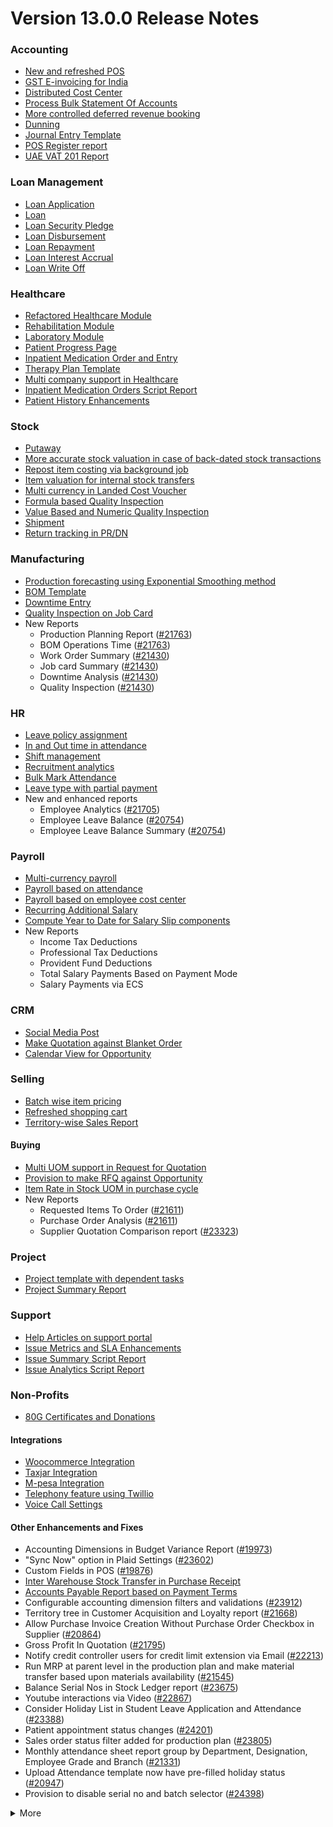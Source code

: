 # Version 13.0.0 Release Notes

### Accounting
- [New and refreshed POS](https://github.com/netmanthan/Shoper/pull/20789)
- [GST E-invoicing for India](https://docs.shopersolutions.com/docs/user/manual/en/regional/india/setup-e-invoicing)
- [Distributed Cost Center](https://docs.shopersolutions.com/docs/user/manual/en/accounts/distributed-cost-center)
- [Process Bulk Statement Of Accounts](https://docs.shopersolutions.com/docs/user/manual/en/accounts/process-statement-of-accounts)
- [More controlled deferred revenue booking](https://docs.shopersolutions.com/docs/user/manual/en/accounts/process-deferred-accounting)
- [Dunning](https://docs.shopersolutions.com/docs/user/manual/en/accounts/dunning)
- [Journal Entry Template](https://docs.shopersolutions.com/docs/user/manual/en/accounts/journal-entry-template)
- [POS Register report](https://github.com/netmanthan/Shoper/pull/23313)
- [UAE VAT 201 Report](https://github.com/netmanthan/Shoper/pull/23447)


### Loan Management
- [Loan Application](https://docs.shopersolutions.com/docs/user/manual/en/loan-management/loan-application)
- [Loan](https://docs.shopersolutions.com/docs/user/manual/en/loan-management/loan)
- [Loan Security Pledge](https://docs.shopersolutions.com/docs/user/manual/en/loan-management/loan-security-pledge)
- [Loan Disbursement](https://docs.shopersolutions.com/docs/user/manual/en/loan-management/loan-disbursement)
- [Loan Repayment](https://docs.shopersolutions.com/docs/user/manual/en/loan-management/loan-repayment)
- [Loan Interest Accrual](https://docs.shopersolutions.com/docs/user/manual/en/loan-management/loan-interest-accrual)
- [Loan Write Off](https://docs.shopersolutions.com/docs/user/manual/en/loan-management/loan-write-off)

### Healthcare
- [Refactored Healthcare Module](https://docs.shopersolutions.com/docs/user/manual/en/healthcare)
- [Rehabilitation Module](https://docs.shopersolutions.com/docs/user/manual/en/healthcare/exercise_type)
- [Laboratory Module](https://docs.shopersolutions.com/docs/user/manual/en/healthcare/setup_laboratory)
- [Patient Progress Page](https://github.com/netmanthan/Shoper/pull/22474)
- [Inpatient Medication Order and Entry](https://docs.shopersolutions.com/docs/user/manual/en/healthcare/inpatient_medication_entry)
- [Therapy Plan Template](https://docs.shopersolutions.com/docs/user/manual/en/healthcare/therapy_plan)
- [Multi company support in Healthcare](https://github.com/netmanthan/Shoper/pull/21290)
- [Inpatient Medication Orders Script Report](https://github.com/netmanthan/Shoper/pull/23984)
- [Patient History Enhancements](https://github.com/netmanthan/Shoper/pull/24033)


### Stock
- [Putaway](https://docs.shopersolutions.com/docs/user/manual/en/stock/putaway-rule)
- [More accurate stock valuation in case of back-dated stock transactions](https://github.com/netmanthan/Shoper/pull/24183)
- [Repost item costing via background job](https://github.com/netmanthan/Shoper/pull/24183)
- [Item valuation for internal stock transfers](https://github.com/netmanthan/Shoper/pull/24200)
- [Multi currency in Landed Cost Voucher](https://github.com/netmanthan/Shoper/pull/24127)
- [Formula based Quality Inspection](https://docs.shopersolutions.com/docs/user/manual/en/stock/quality-inspection)
- [Value Based and Numeric Quality Inspection](https://github.com/netmanthan/Shoper/pull/24181)
- [Shipment](https://github.com/netmanthan/Shoper/pull/22914)
- [Return tracking in PR/DN](https://github.com/netmanthan/Shoper/pull/22859)

### Manufacturing
- [Production forecasting using Exponential Smoothing method](https://docs.shopersolutions.com/docs/user/manual/en/manufacturing/reports/demand-driven-forecasting)
- [BOM Template](https://docs.shopersolutions.com/docs/user/manual/en/manufacturing/bill-of-materials#34-bom-template)
- [Downtime Entry](https://docs.shopersolutions.com/docs/user/manual/en/manufacturing/downtime-entry)
- [Quality Inspection on Job Card](https://github.com/netmanthan/Shoper/pull/23964)
- New Reports
  - Production Planning Report ([#21763](https://github.com/netmanthan/Shoper/pull/21763))
  - BOM Operations Time ([#21763](https://github.com/netmanthan/Shoper/pull/21763))
  - Work Order Summary ([#21430](https://github.com/netmanthan/Shoper/pull/21430))
  - Job card Summary ([#21430](https://github.com/netmanthan/Shoper/pull/21430))
  - Downtime Analysis ([#21430](https://github.com/netmanthan/Shoper/pull/21430))
  - Quality Inspection ([#21430](https://github.com/netmanthan/Shoper/pull/21430))

### HR
- [Leave policy assignment](https://github.com/netmanthan/Shoper/pull/23112)
- [In and Out time in attendance](https://github.com/netmanthan/Shoper/pull/21547)
- [Shift management](https://docs.shopersolutions.com/docs/user/manual/en/human-resources/shift-management)
- [Recruitment analytics](https://github.com/netmanthan/Shoper/pull/21732)
- [Bulk Mark Attendance](https://github.com/netmanthan/Shoper/pull/20062)
- [Leave type with partial payment](https://github.com/netmanthan/Shoper/pull/23173)
- New and enhanced reports
    - Employee Analytics ([#21705](https://github.com/netmanthan/Shoper/pull/21705))
    - Employee Leave Balance ([#20754](https://github.com/netmanthan/Shoper/pull/20754))
    - Employee Leave Balance Summary ([#20754](https://github.com/netmanthan/Shoper/pull/20754))

### Payroll
- [Multi-currency payroll](https://github.com/netmanthan/Shoper/pull/23519)
- [Payroll based on attendance](https://github.com/netmanthan/Shoper/pull/21258)
- [Payroll based on employee cost center](https://github.com/netmanthan/Shoper/pull/21609)
- [Recurring Additional Salary](https://github.com/netmanthan/Shoper/pull/20936)
- [Compute Year to Date for Salary Slip components](https://github.com/netmanthan/Shoper/pull/24362)
- New Reports
  - Income Tax Deductions
  - Professional Tax Deductions
  - Provident Fund Deductions
  - Total Salary Payments Based on Payment Mode
  - Salary Payments via ECS

### CRM
- [Social Media Post](https://docs.shopersolutions.com/docs/user/manual/en/CRM/social-media-post)
- [Make Quotation against Blanket Order](https://docs.shopersolutions.com/docs/user/manual/en/selling/blanket-order)
- [Calendar View for Opportunity](https://github.com/netmanthan/Shoper/pull/21280)

### Selling
- [Batch wise item pricing](https://github.com/netmanthan/Shoper/pull/24470)
- [Refreshed shopping cart](https://github.com/netmanthan/Shoper/pull/22617)
- [Territory-wise Sales Report](https://github.com/netmanthan/Shoper/pull/20428)

#### Buying
- [Multi UOM support in Request for Quotation](https://github.com/netmanthan/Shoper/pull/22249)
- [Provision to make RFQ against Opportunity](https://github.com/netmanthan/Shoper/pull/22765)
- [Item Rate in Stock UOM in purchase cycle](https://github.com/netmanthan/Shoper/pull/24315)
- New Reports
  - Requested Items To Order ([#21611](https://github.com/netmanthan/Shoper/pull/21611))
  - Purchase Order Analysis ([#21611](https://github.com/netmanthan/Shoper/pull/21611))
  - Supplier Quotation Comparison report ([#23323](https://github.com/netmanthan/Shoper/pull/23323))

### Project
- [Project template with dependent tasks](https://github.com/netmanthan/Shoper/pull/24092)
- [Project Summary Report](https://github.com/netmanthan/Shoper/pull/21587)

### Support
- [Help Articles on support portal](https://github.com/netmanthan/Shoper/pull/22194)
- [Issue Metrics and SLA Enhancements](https://github.com/netmanthan/Shoper/pull/21617)
- [Issue Summary Script Report](https://docs.shopersolutions.com/docs/user/manual/en/support/support_reports)
- [Issue Analytics Script Report](https://docs.shopersolutions.com/docs/user/manual/en/support/support_reports)

### Non-Profits
- [80G Certificates and Donations](https://docs.shopersolutions.com/docs/user/manual/en/non_profit/tax_exemption_80g_certificate)

#### Integrations
- [Woocommerce Integration](https://docs.shopersolutions.com/docs/user/manual/en/shoper_integration/woocommerce_integration)
- [Taxjar Integration](https://github.com/netmanthan/Shoper/pull/21047)
- [M-pesa Integration](https://docs.shopersolutions.com/docs/user/manual/en/shoper_integration/mpesa-integration)
- [Telephony feature using Twillio](https://github.com/netmanthan/Shoper/pull/24032)
- [Voice Call Settings](https://github.com/netmanthan/Shoper/pull/24126)


#### Other Enhancements and Fixes
- Accounting Dimensions in Budget Variance Report ([#19973](https://github.com/netmanthan/Shoper/pull/19973))
- "Sync Now" option in Plaid Settings ([#23602](https://github.com/netmanthan/Shoper/pull/23602))
- Custom Fields in POS ([#19876](https://github.com/netmanthan/Shoper/pull/19876))
- [Inter Warehouse Stock Transfer in Purchase Receipt](https://docs.shopersolutions.com/docs/user/manual/en/stock/articles/material-transfer-from-delivery-note)
- [Accounts Payable Report based on Payment Terms](https://docs.shopersolutions.com/docs/user/manual/en/accounts/accounting-reports)
- Configurable accounting dimension filters and validations ([#23912](https://github.com/netmanthan/Shoper/pull/23912))
- Territory tree in Customer Acquisition and Loyalty report ([#21668](https://github.com/netmanthan/Shoper/pull/21668))
- Allow Purchase Invoice Creation Without Purchase Order Checkbox in Supplier ([#20864](https://github.com/netmanthan/Shoper/pull/20864))
- Gross Profit In Quotation ([#21795](https://github.com/netmanthan/Shoper/pull/21795))
- Notify credit controller users for credit limit extension via Email ([#22213](https://github.com/netmanthan/Shoper/pull/22213))
- Run MRP at parent level in the production plan and make material transfer based upon materials availability ([#21545](https://github.com/netmanthan/Shoper/pull/21545))
- Balance Serial Nos in Stock Ledger report ([#23675](https://github.com/netmanthan/Shoper/pull/23675))
- Youtube interactions via Video  ([#22867](https://github.com/netmanthan/Shoper/pull/22867))
- Consider Holiday List in Student Leave Application and Attendance ([#23388](https://github.com/netmanthan/Shoper/pull/23388))
- Patient appointment status changes ([#24201](https://github.com/netmanthan/Shoper/pull/24201))
- Sales order status filter added for production plan ([#23805](https://github.com/netmanthan/Shoper/pull/23805))
- Monthly attendance sheet report group by Department, Designation, Employee Grade and Branch ([#21331](https://github.com/netmanthan/Shoper/pull/21331))
- Upload Attendance template now have pre-filled holiday status ([#20947](https://github.com/netmanthan/Shoper/pull/20947))
- Provision to disable serial no and batch selector ([#24398](https://github.com/netmanthan/Shoper/pull/24398))

<details>
<summary>More</summary>

- Fetch Items from BOM in Stock Entry([#19498](https://github.com/netmanthan/Shoper/pull/19498))
- Supplier Sourced Items in BOM ([#23557](https://github.com/netmanthan/Shoper/pull/23557))
- Close Production Plan ([#23728](https://github.com/netmanthan/Shoper/pull/23728))
- Button to create Stock Entry for Drug Shortage ([#24012](https://github.com/netmanthan/Shoper/pull/24012))
- Added column cost center in Accounts Receivable report ([#23835](https://github.com/netmanthan/Shoper/pull/23835))
- Added jinja templating in Contract Template ([#24046](https://github.com/netmanthan/Shoper/pull/24046))
- Make account number length configurable ([#23845](https://github.com/netmanthan/Shoper/pull/23845))
- Add company and correct filter in bank reconciliation statement ([#23614](https://github.com/netmanthan/Shoper/pull/23614))
- Added Condition field in Pricing Rule ([#23014](https://github.com/netmanthan/Shoper/pull/23014))
- Open lead status on next contact date ([#23445](https://github.com/netmanthan/Shoper/pull/23445))
- [Tax Category in POS Profile](https://docs.shopersolutions.com/docs/user/manual/en/accounts/pos-profile)
- Added phone field in product Inquiry ([#23170](https://github.com/netmanthan/Shoper/pull/23170))
- Allow Discharge despite Unbilled Healthcare Services ([#24281](https://github.com/netmanthan/Shoper/pull/24281))
- Do Not Bill Patient Encounters for Inpatients ([#24355](https://github.com/netmanthan/Shoper/pull/24355))
- Autofill Supplier pop-up when only 1 Supplier in RFQ ([#22512](https://github.com/netmanthan/Shoper/pull/22512))
- Accounting entries for service item in Purchase receipt ([#22223](https://github.com/netmanthan/Shoper/pull/22223))
- Added Project in Sales Analytics report ([#23309](https://github.com/netmanthan/Shoper/pull/23309))
- Added all companies option in employee tree to view employee across all companies ([#22573](https://github.com/netmanthan/Shoper/pull/22573))
- Email Group Option In Email Campaign ([#22731](https://github.com/netmanthan/Shoper/pull/22731))
- Stock Report Enhancements ([#21727](https://github.com/netmanthan/Shoper/pull/21727))
- Added range for age in stock ageing ([#22622](https://github.com/netmanthan/Shoper/pull/22622))
- Report Summary in Financial Statement([#20876](https://github.com/netmanthan/Shoper/pull/20876))
- Added sequence id in routing for the completion of operations sequentially ([#23641](https://github.com/netmanthan/Shoper/pull/23641))
- Nested Set filtering for Accounting Dimension
- Add/Remove Items from submitted Sales/Purchase Order
- Provision to edit Item Details from Marketplace
- Scan Barcode in Purchase Receipt
- Disable Rounded Totals Checkbox for Salary Slips in HR Settings

- Renamed Loan Management to Loan on Desk Page ([#21877](https://github.com/netmanthan/Shoper/pull/21877))
- Added Expense Approver field in Employee master ([#22244](https://github.com/netmanthan/Shoper/pull/22244))
- Bill all hours by default on Timesheet ([#22155](https://github.com/netmanthan/Shoper/pull/22155))
- Unable to cancel employee advance ([#22374](https://github.com/netmanthan/Shoper/pull/22374))
- Status error in purchase invoice ([#22351](https://github.com/netmanthan/Shoper/pull/22351))
- Item-wise sales and purchase register export ([#22184](https://github.com/netmanthan/Shoper/pull/22184))
- Billing address in for Purchase documents ([#22233](https://github.com/netmanthan/Shoper/pull/22233))
- Handle canceled entries in financial statements ([#22231](https://github.com/netmanthan/Shoper/pull/22231))
- Default period start date and period end date for financial statements ([#22011](https://github.com/netmanthan/Shoper/pull/22011))
- Update Packed Items via Update Items in Sales Order ([#22392](https://github.com/netmanthan/Shoper/pull/22392))
- Hide delete company transactions button if not system manager ([#21839](https://github.com/netmanthan/Shoper/pull/21839))
- Skipping total row for tree-view reports ([#22350](https://github.com/netmanthan/Shoper/pull/22350))
- Cancelled entries in tds payable monthly report ([#22131](https://github.com/netmanthan/Shoper/pull/22131))
- Inter-company Invoice currency for multicurrency transactions ([#21984](https://github.com/netmanthan/Shoper/pull/21984))
- Filter batches based on item and warehouse in Pick List (develop) ([#21780](https://github.com/netmanthan/Shoper/pull/21780))
- Set cost center in Expense Claim child based on parent (if missing) ([#22175](https://github.com/netmanthan/Shoper/pull/22175))
- Item wise backdated stock entry posting for immutable ledger ([#22366](https://github.com/netmanthan/Shoper/pull/22366))
- Shopping cart UI fixes ([#22137](https://github.com/netmanthan/Shoper/pull/22137))
- Filter Leave Type based on allocation for a particular employee ([#22050](https://github.com/netmanthan/Shoper/pull/22050))
- Party validation for inter-warehouse transaction ([#22186](https://github.com/netmanthan/Shoper/pull/22186))
- Manufacturing dashboard and work order summary chart ([#21946](https://github.com/netmanthan/Shoper/pull/21946))
- IP Admission and Discharge, Minor fixes ([#21817](https://github.com/netmanthan/Shoper/pull/21817))
- Validation of Purchase Order against Material Request missing ([#22192](https://github.com/netmanthan/Shoper/pull/22192))
- Staffing Plan validation ([#22379](https://github.com/netmanthan/Shoper/pull/22379))
- Do not allow backdated stock transactions in previous fiscal year ([#21967](https://github.com/netmanthan/Shoper/pull/21967))
- Employee Advance Return not working ([#21812](https://github.com/netmanthan/Shoper/pull/21812))
- Added card for reports on education desk ([#21853](https://github.com/netmanthan/Shoper/pull/21853))
- Refactored project summary report  ([#21943](https://github.com/netmanthan/Shoper/pull/21943))
- Revenue and Customer Count only in date range in Customer Acquitition Report ([#22210](https://github.com/netmanthan/Shoper/pull/22210))
- Alternative item not working for subcontract ([#22386](https://github.com/netmanthan/Shoper/pull/22386))
- Unable to create batched Item ([#22393](https://github.com/netmanthan/Shoper/pull/22393))
- Filters for the manufacturing reports ([#21960](https://github.com/netmanthan/Shoper/pull/21960))
- Raw material warehouse in Production Planning Report ([#21982](https://github.com/netmanthan/Shoper/pull/21982))
- Allowed LWP leave types to select in Leave Application even if there is no allocation against them ([#22197](https://github.com/netmanthan/Shoper/pull/22197))
- Report not working on parameter Grade ([#21951](https://github.com/netmanthan/Shoper/pull/21951))
- Allow to enter Relieving date if employee status is Left ([#22242](https://github.com/netmanthan/Shoper/pull/22242))
- Resetting lost reason in opportunity and quotation ([#22378](https://github.com/netmanthan/Shoper/pull/22378))
- Filtering issues in opening invoice creation tool ([#21969](https://github.com/netmanthan/Shoper/pull/21969))
- Set default reference Id for "On Previous Row Amount" and "On Previous Row Total" ([#22346](https://github.com/netmanthan/Shoper/pull/22346))
- UX date range field separated in from and to date fields. ([#21765](https://github.com/netmanthan/Shoper/pull/21765))
- Enable show_configure_button when shopping cart is enabled ([#22468](https://github.com/netmanthan/Shoper/pull/22468))
- Setup status indicators for Job Offer and Job Applicant (develop) ([#22445](https://github.com/netmanthan/Shoper/pull/22445))
- Item-wise sales history report ([#22783](https://github.com/netmanthan/Shoper/pull/22783))
- Setting filter for project in kanban board ([#22717](https://github.com/netmanthan/Shoper/pull/22717))
- Dashboard For Timesheet ([#22750](https://github.com/netmanthan/Shoper/pull/22750))
- Handle custom statuses for the pause SLA configuration ([#22349](https://github.com/netmanthan/Shoper/pull/22349))
- Quality Feedback and Template ([#22571](https://github.com/netmanthan/Shoper/pull/22571))
- Unable to change link from new lead to existing customer ([#22787](https://github.com/netmanthan/Shoper/pull/22787))
- Move Issue List actions under 'Actions' dropdown (ux) ([#22710](https://github.com/netmanthan/Shoper/pull/22710))
- Cost center should only show option of selected company ([#22598](https://github.com/netmanthan/Shoper/pull/22598))
- Serial No Rename does not affect  Stock Ledger Entry ([#22746](https://github.com/netmanthan/Shoper/pull/22746))
- Descriptions not copied while creating Fees from Fee Structure ([#22792](https://github.com/netmanthan/Shoper/pull/22792))
- Company filter for cost_center and expense_account in all sales and purchase transactions ([#22478](https://github.com/netmanthan/Shoper/pull/22478))
- Arrangements of filters for reports accounts payable & receivable  ([#22636](https://github.com/netmanthan/Shoper/pull/22636))
- Update the project after task deletion so that the % completed shows correct value ([#22591](https://github.com/netmanthan/Shoper/pull/22591))
- Block Invalid Serial No updates in Maintenance Schedule ([#22665](https://github.com/netmanthan/Shoper/pull/22665))
- Fetch item price in sales invoice based on it's validity ([#22563](https://github.com/netmanthan/Shoper/pull/22563))
- Add view ledger button for cancelled docs ([#22432](https://github.com/netmanthan/Shoper/pull/22432))
- Allow creating SLA documents even if SLA tracking is not enabled ([#22608](https://github.com/netmanthan/Shoper/pull/22608))
- Quotation list view blank if quotation_to field not set as a standard filter ([#22672](https://github.com/netmanthan/Shoper/pull/22672))
- Salary deductions report fixes ([#22397](https://github.com/netmanthan/Shoper/pull/22397))
22727))
- Incorrect delivered qty in Supplier-Wise Sales Analytics ([#22631](https://github.com/netmanthan/Shoper/pull/22631))
- Moved parent warehouse to top section also added a section break ([#22708](https://github.com/netmanthan/Shoper/pull/22708))
- Skip Progress and Completed by fields on Task Duplication ([#22565](https://github.com/netmanthan/Shoper/pull/22565))
- Incorrect stock after merging the items ([#22526](https://github.com/netmanthan/Shoper/pull/22526))
- Letter head not found in opening invoice creation tool ([#22488](https://github.com/netmanthan/Shoper/pull/22488))
- Cannot cancel asset and asset movement ([#22441](https://github.com/netmanthan/Shoper/pull/22441))
- Fetch project-related info in Timesheet ([#22423](https://github.com/netmanthan/Shoper/pull/22423))
- Currency symbol not showing as per company currency in stock balance report ([#22724](https://github.com/netmanthan/Shoper/pull/22724))
- Add default cost center in payment reconciliation JV ([#22614](https://github.com/netmanthan/Shoper/pull/22614))
- Stock Reconciliation Invalid Quantity for Batched Item ([#22726](https://github.com/netmanthan/Shoper/pull/22726))
- Project link not set in accounts other than profit and loss accounts ([#22051](https://github.com/netmanthan/Shoper/pull/22051))
- Buying price for non stock item in gross profit report ([#22616](https://github.com/netmanthan/Shoper/pull/22616))
- Multi currency payment reconciliation ([#22738](https://github.com/netmanthan/Shoper/pull/22738))
- Cannot cancel assets with repair pending ([#22440](https://github.com/netmanthan/Shoper/pull/22440))
- Reset homepage to home after unchecking products page ([#22736](https://github.com/netmanthan/Shoper/pull/22736))
- Generic Message in previous doc validation for buying and selling ([#22546](https://github.com/netmanthan/Shoper/pull/22546))
- Expense claim outstanding while making payment entry ([#22735](https://github.com/netmanthan/Shoper/pull/22735))
- Take parent cost center for child if no cost center at child in expense claim ([#22496](https://github.com/netmanthan/Shoper/pull/22496))
- Consider company fiscal year for getting balance ([#22577](https://github.com/netmanthan/Shoper/pull/22577))
- Pick List empty table and Serial-Batch items handling ([#22426](https://github.com/netmanthan/Shoper/pull/22426))
- Show total row in print format of financial statement ([#22693](https://github.com/netmanthan/Shoper/pull/22693))
- Set Root as Parent if no parent in new tree view node ([#22497](https://github.com/netmanthan/Shoper/pull/22497))
- Multiple pos issues ([#23725](https://github.com/netmanthan/Shoper/pull/23725))
- Calculate taxes if tax is based on item quantity and inclusive on item price ([#23001](https://github.com/netmanthan/Shoper/pull/23001))
- Contact us button not visible in the website for the non variant items ([#23217](https://github.com/netmanthan/Shoper/pull/23217))
- Not able to make Material Request from Sales Order ([#23669](https://github.com/netmanthan/Shoper/pull/23669))
- Capture advance payments in payment order ([#23256](https://github.com/netmanthan/Shoper/pull/23256))
- Program and Course Enrollment fixes ([#23333](https://github.com/netmanthan/Shoper/pull/23333))
- Cannot create asset if cwip disabled and account not set ([#23580](https://github.com/netmanthan/Shoper/pull/23580))
- Cannot merge pos invoices with inclusive tax ([#23541](https://github.com/netmanthan/Shoper/pull/23541))
- Do not allow Company as accounting dimension ([#23755](https://github.com/netmanthan/Shoper/pull/23755))
- Set value of wrong Bank Account field in Payment Entry ([#22302](https://github.com/netmanthan/Shoper/pull/22302))
- Reverse journal entry for multi-currency ([#23165](https://github.com/netmanthan/Shoper/pull/23165))
- Updated integrations desk page ([#23772](https://github.com/netmanthan/Shoper/pull/23772))
- Assessment Result child table not visible when accessed via Assessment Plan dashboard ([#22880](https://github.com/netmanthan/Shoper/pull/22880))
- Conversion factor fixes in Stock Entry ([#23407](https://github.com/netmanthan/Shoper/pull/23407))
- Total calculations for multi-currency RCM invoices ([#23072](https://github.com/netmanthan/Shoper/pull/23072))
- Show accounts in financial statements upto level 20 ([#23718](https://github.com/netmanthan/Shoper/pull/23718))
- Consolidated financial statement sums values into wrong parent ([#23288](https://github.com/netmanthan/Shoper/pull/23288))
- Set SLA variance in seconds for Duration fieldtype ([#23765](https://github.com/netmanthan/Shoper/pull/23765))
- Added missing reports on selling desk ([#23548](https://github.com/netmanthan/Shoper/pull/23548))
- Fixed heading in the mobile view ([#23145](https://github.com/netmanthan/Shoper/pull/23145))
- Misleading filters on Item tax Template Link field ([#22918](https://github.com/netmanthan/Shoper/pull/22918))
- Do not consider opening entries for TDS calculation ([#23597](https://github.com/netmanthan/Shoper/pull/23597))
- Attendance calendar map fix ([#23245](https://github.com/netmanthan/Shoper/pull/23245))
- Post cancellation accounting entry on posting date instead of current ([#23361](https://github.com/netmanthan/Shoper/pull/23361))
- Set Customer only if Contact is present ([#23704](https://github.com/netmanthan/Shoper/pull/23704))
- Add Delivery Note Count in Sales Invoice Dashboard ([#23161](https://github.com/netmanthan/Shoper/pull/23161))
- Breadcrumbs for Maintenance Visit and Schedule ([#23369](https://github.com/netmanthan/Shoper/pull/23369))
- Raise Error on over receipt/consumption for sub-contracted PR ([#23195](https://github.com/netmanthan/Shoper/pull/23195))
- Validate if company not set in the Payment Entry ([#23419](https://github.com/netmanthan/Shoper/pull/23419))
- Ignore company and bank account doctype while deleting company transactions ([#22953](https://github.com/netmanthan/Shoper/pull/22953))
- Sales funnel data is inconsistent ([#23110](https://github.com/netmanthan/Shoper/pull/23110))
- Credit Limit Email not working ([#23059](https://github.com/netmanthan/Shoper/pull/23059))
- Add Company in list fields to fetch for Expense Claim ([#23007](https://github.com/netmanthan/Shoper/pull/23007))
- Issue form cleaned up and renamed Minutes to First Response field ([#23066](https://github.com/netmanthan/Shoper/pull/23066))
- Quotation lost reason options fix ([#22814](https://github.com/netmanthan/Shoper/pull/22814))
- Tax amounts in HSN Wise Outward summary ([#23076](https://github.com/netmanthan/Shoper/pull/23076))
- Patient Appointment not able to save ([#23434](https://github.com/netmanthan/Shoper/pull/23434))
- Removed Working Hours field from Company ([#23009](https://github.com/netmanthan/Shoper/pull/23009))
- Added check-in time validation in the Inpatient Record - Transfer ([#22958](https://github.com/netmanthan/Shoper/pull/22958))
- Handle Blank from/to range in Numeric Item Attribute ([#23483](https://github.com/netmanthan/Shoper/pull/23483))
- Sequence Matcher error in Bank Reconciliation ([#23539](https://github.com/netmanthan/Shoper/pull/23539))
- Fixed Conversion Factor rate for the BOM Exploded Item ([#23151](https://github.com/netmanthan/Shoper/pull/23151))
- Payment Schedule not fetching ([#23476](https://github.com/netmanthan/Shoper/pull/23476))
- Validate if removed Item Attributes exist in variant items ([#22911](https://github.com/netmanthan/Shoper/pull/22911))
- Set default billing address for purchase documents ([#22950](https://github.com/netmanthan/Shoper/pull/22950))
- Added help link in navbar settings ([#22943](https://github.com/netmanthan/Shoper/pull/22943))
- Apply TDS on Purchase Invoice creation from Purchase Order and Purchase Receipt ([#23282](https://github.com/netmanthan/Shoper/pull/23282))
- Education Module fixes ([#23714](https://github.com/netmanthan/Shoper/pull/23714))
- Filter out cancelled entries in customer ledger summary ([#23205](https://github.com/netmanthan/Shoper/pull/23205))
- Fiscal Year and Tax Rates for Italy ([#23623](https://github.com/netmanthan/Shoper/pull/23623))
- Production Plan incorrect Work Order qty ([#23264](https://github.com/netmanthan/Shoper/pull/23264))
- Added new filters in the Batch-wise Balance History report ([#23676](https://github.com/netmanthan/Shoper/pull/23676))
- Update state code and union territory for Daman and Diu ([#22988](https://github.com/netmanthan/Shoper/pull/22988))
- Set Stock UOM in item while creating Material Request from Stock Entry ([#23436](https://github.com/netmanthan/Shoper/pull/23436))
- Sales Order to Purchase Order flow improvement ([#23357](https://github.com/netmanthan/Shoper/pull/23357))
- Student Admission and Student Applicant fixes ([#23515](https://github.com/netmanthan/Shoper/pull/23515))
- Loan disbursement amount validation ([#24000](https://github.com/netmanthan/Shoper/pull/24000))
- Making company address read-only in delivery note ([#23890](https://github.com/netmanthan/Shoper/pull/23890))
- BOM stock report color showing always red ([#23994](https://github.com/netmanthan/Shoper/pull/23994))
- Added filter for customer field in Issue ([#24051](https://github.com/netmanthan/Shoper/pull/24051))
- Added project link in timesheet form ([#23764](https://github.com/netmanthan/Shoper/pull/23764))
- Update integrations desk page ([#23767](https://github.com/netmanthan/Shoper/pull/23767))
- Place of supply change on address change ([#23941](https://github.com/netmanthan/Shoper/pull/23941))
- TDS calculation, skip invoices with "Apply Tax Withholding Amount" has disabled ([#23672](https://github.com/netmanthan/Shoper/pull/23672))
- Auto fetch serial nos with modified conversion factor ([#23854](https://github.com/netmanthan/Shoper/pull/23854))
- Default cost center in item master not set in stock entry ([#23877](https://github.com/netmanthan/Shoper/pull/23877))
- Incorrect de-link serial no and batch ([#23947](https://github.com/netmanthan/Shoper/pull/23947))
- Accounting for internal transfer invoices within same company ([#24021](https://github.com/netmanthan/Shoper/pull/24021))
- Multiple pricing rule with margin type as Percentage is not working ([#24205](https://github.com/netmanthan/Shoper/pull/24205))
- Added Purchase Order to Global Search ([#24055](https://github.com/netmanthan/Shoper/pull/24055))
- Cannot expand row in update items dialog ([#23839](https://github.com/netmanthan/Shoper/pull/23839))
- Maintain stock can't be changed it there is product bundle ([#23989](https://github.com/netmanthan/Shoper/pull/23989))
- SO to PO Mapping Issue ([#23820](https://github.com/netmanthan/Shoper/pull/23820))
- Asset with value zero doesn't show up in fixed asset register ([#24091](https://github.com/netmanthan/Shoper/pull/24091))
- Cannot save customer email & phone ([#23797](https://github.com/netmanthan/Shoper/pull/23797))
- Incorrect balance value in stock balance report ([#24048](https://github.com/netmanthan/Shoper/pull/24048))
- Payment Terms not fetched in Purchase Invoice from Purchase Receipt ([#23735](https://github.com/netmanthan/Shoper/pull/23735))
- Fix for LMS Sign Up link ([#23743](https://github.com/netmanthan/Shoper/pull/23743))
- Incorrect stock quantity if 'Allow Multiple Material Consumption… ([#24116](https://github.com/netmanthan/Shoper/pull/24116))
- Added wrong absent days calculation in salary slip ([#23897](https://github.com/netmanthan/Shoper/pull/23897))
- Purchase receipt to purchase invoice bill date mapping ([#23967](https://github.com/netmanthan/Shoper/pull/23967))
- Overriding po ([#24022](https://github.com/netmanthan/Shoper/pull/24022))
- Do not cancel reference document on Quality Inspection cancellation ([#24198](https://github.com/netmanthan/Shoper/pull/24198))
- Get formatted value in 'taxes' print template ([#24035](https://github.com/netmanthan/Shoper/pull/24035))
- Don't overrule Item Price via Pricing Rule Rate if 0 ([#23636](https://github.com/netmanthan/Shoper/pull/23636))
- Job card error handling for operations field ([#23991](https://github.com/netmanthan/Shoper/pull/23991))
- Validation for journal entry with 0 debit and credit values ([#23975](https://github.com/netmanthan/Shoper/pull/23975))
- Check if customer exists in product listing ([#24030](https://github.com/netmanthan/Shoper/pull/24030))
- Asset finance book posting date fix ([#23778](https://github.com/netmanthan/Shoper/pull/23778))
- Same source and target tables in Status Updater's update query ([#24110](https://github.com/netmanthan/Shoper/pull/24110))
- Asset finance book depreciation posting date fix ([#23833](https://github.com/netmanthan/Shoper/pull/23833))
- Ignore exception during leave ledger creation from patch ([#24005](https://github.com/netmanthan/Shoper/pull/24005))
- Added link of bank reconciliation and clearance in accounting desk page ([#23850](https://github.com/netmanthan/Shoper/pull/23850))
- Sales invoice add button from sales order dashboard ([#24077](https://github.com/netmanthan/Shoper/pull/24077))
- Incorrect calculation for consumed qty for subcontract item ([#23257](https://github.com/netmanthan/Shoper/pull/23257))
- Incorrect required_qty in Production Planning Report ([#24074](https://github.com/netmanthan/Shoper/pull/24074))
- Email digest user not found ([#23949](https://github.com/netmanthan/Shoper/pull/23949))
- Delete Receive at Warehouse entry on cancellation of Send to War… ([#24115](https://github.com/netmanthan/Shoper/pull/24115))
- Added TDS Payable account number and an error message ([#24065](https://github.com/netmanthan/Shoper/pull/24065))
- Override field_map for job card gantt ([#24155](https://github.com/netmanthan/Shoper/pull/24155))
- Old shopify order syncing date ([#23990](https://github.com/netmanthan/Shoper/pull/23990))
- Shipping chanrges not sync in shoper from shopify ([#24114](https://github.com/netmanthan/Shoper/pull/24114))
- GSTR B2C report ([#24039](https://github.com/netmanthan/Shoper/pull/24039))
- Ignore cancelled entries in stock balance report ([#23757](https://github.com/netmanthan/Shoper/pull/23757))
- Stock ageing report not working ([#23923](https://github.com/netmanthan/Shoper/pull/23923))
- Incorrect assign to in Maintenance Schedule  ([#23831](https://github.com/netmanthan/Shoper/pull/23831))
- Improve UX of DATEV report ([#23892](https://github.com/netmanthan/Shoper/pull/23892))
- Set SLA variance in seconds for Duration fieldtype ([#23765](https://github.com/netmanthan/Shoper/pull/23765))
- dDouble exception in payroll ([#24078](https://github.com/netmanthan/Shoper/pull/24078))
- Make asset dashboard charts public ([#23751](https://github.com/netmanthan/Shoper/pull/23751))
- Don't copy terms and discount from SO to PO ([#23903](https://github.com/netmanthan/Shoper/pull/23903))
- Ignore doctypes on company transaction delete ([#23864](https://github.com/netmanthan/Shoper/pull/23864))
- Error handling in Upload Attendance  ([#23907](https://github.com/netmanthan/Shoper/pull/23907))
- Tax template update on customer address change ([#24160](https://github.com/netmanthan/Shoper/pull/24160))
- Not able to save bom ([#23910](https://github.com/netmanthan/Shoper/pull/23910))
- Enable Allow Auto Repeat for standard doctypes having auto_repeat field ([#23776](https://github.com/netmanthan/Shoper/pull/23776))
- Place of Supply fix in Sales Invoices ([#23785](https://github.com/netmanthan/Shoper/pull/23785))
- Opening invoices in GSTR-1 report ([#24117](https://github.com/netmanthan/Shoper/pull/24117))
- Partial serial no return issue ([#24208](https://github.com/netmanthan/Shoper/pull/24208))
- Import taxjar globally in the taxjar_integration module ([#24027](https://github.com/netmanthan/Shoper/pull/24027))
- Payroll attendance error ([#23887](https://github.com/netmanthan/Shoper/pull/23887))
- Loan application link on creating loan ([#23937](https://github.com/netmanthan/Shoper/pull/23937))
- POS item search includes non stock items ([#23914](https://github.com/netmanthan/Shoper/pull/23914))
- Paid amount in Sales Invoice POS return resets to 0 ([#24057](https://github.com/netmanthan/Shoper/pull/24057))
- Fiscal year can be shorter than 12 months ([#23838](https://github.com/netmanthan/Shoper/pull/23838))
- Loan repayment type option remove ([#23582](https://github.com/netmanthan/Shoper/pull/23582))
- Item wise tax calculation ([#23744](https://github.com/netmanthan/Shoper/pull/23744))
- Enabling track changes for stock settings ([#23982](https://github.com/netmanthan/Shoper/pull/23982))
- Added link of bank reconciliation and clearance in accounting desk page ([#23809](https://github.com/netmanthan/Shoper/pull/23809))
- Location data on Asset to use command(make_demo) ([#23825](https://github.com/netmanthan/Shoper/pull/23825))
- Handle Account and Item None not found in Opening Invoice Creation Tool ([#23559](https://github.com/netmanthan/Shoper/pull/23559))
- Multiple subcontracting issues ([#23662](https://github.com/netmanthan/Shoper/pull/23662))
- Sequence id override with workstation column ([#23810](https://github.com/netmanthan/Shoper/pull/23810))
- Leave policy dashboard fix and roles ([#24170](https://github.com/netmanthan/Shoper/pull/24170))
- Scan barcode does not update barcode item field in sales order ([#24090](https://github.com/netmanthan/Shoper/pull/24090))
- Item price duplicate checking ([#23408](https://github.com/netmanthan/Shoper/pull/23408))
- Tax template update on supplier change for India ([#24060](https://github.com/netmanthan/Shoper/pull/24060))
- Consumed qty logic for subcontracted raw materials ([#23314](https://github.com/netmanthan/Shoper/pull/23314))
- Finance book not getting added in journal Entry of asset value adjustment ([#24100](https://github.com/netmanthan/Shoper/pull/24100))
- Set proper state code in ewaybill JSON when GST category is SEZ ([#23953](https://github.com/netmanthan/Shoper/pull/23953))
- Copying po no when mapping doc ([#23729](https://github.com/netmanthan/Shoper/pull/23729))
- Duplicate items validation for POS Invoice when allow multiple items is disabled ([#23896](https://github.com/netmanthan/Shoper/pull/23896))
- Do not allow Company as accounting dimension ([#23749](https://github.com/netmanthan/Shoper/pull/23749))
- Validation for duplicate Tax Category ([#23978](https://github.com/netmanthan/Shoper/pull/23978))
- Therapy plan and session fixes ([#23817](https://github.com/netmanthan/Shoper/pull/23817))
- Pricing rule with transaction not working for additional product ([#24053](https://github.com/netmanthan/Shoper/pull/24053))
- Inpatient Medication Order and Entry fixes ([#23799](https://github.com/netmanthan/Shoper/pull/23799))
- Avoid using SQL query to get fiscal year dates ([#24050](https://github.com/netmanthan/Shoper/pull/24050))
- Auto Statewise gst tax template ([#23832](https://github.com/netmanthan/Shoper/pull/23832))
- On save sequence id column override with workstation ([#23812](https://github.com/netmanthan/Shoper/pull/23812))
- Multiple pricing rules are not working on selling side ([#22711](https://github.com/netmanthan/Shoper/pull/22711))
- Salary slip popup error ([#24192](https://github.com/netmanthan/Shoper/pull/24192))
- Multiple pricing rule with margin type as Percentage is not working ([#24204](https://github.com/netmanthan/Shoper/pull/24204))
- Allow statistical component in salary structure. ([#24424](https://github.com/netmanthan/Shoper/pull/24424))
- Set current asset value before calculating difference amount ([#24119](https://github.com/netmanthan/Shoper/pull/24119))
- To use Stock UoM in BOM Stock Report ([#24339](https://github.com/netmanthan/Shoper/pull/24339))
- Accounting entries of asset when submitting purchase receipt ([#24191](https://github.com/netmanthan/Shoper/pull/24191))
- Batch/Serial Selector for Scanned Batched Item ([#24338](https://github.com/netmanthan/Shoper/pull/24338))
- Link timesheets with corresponding projects ([#24346](https://github.com/netmanthan/Shoper/pull/24346))
- Material request wrong status issue ([#24019](https://github.com/netmanthan/Shoper/pull/24019))
- UX issues in e-invoicing ([#24358](https://github.com/netmanthan/Shoper/pull/24358))
- Company Wise Valuation Rate for RM in BOM ([#24324](https://github.com/netmanthan/Shoper/pull/24324))
- Stock ageing should not take cancelled stock entries. ([#24437](https://github.com/netmanthan/Shoper/pull/24437))
- Partial loan security unpledging ([#24252](https://github.com/netmanthan/Shoper/pull/24252))
- Asset depreciation ledger ([#24226](https://github.com/netmanthan/Shoper/pull/24226))
- Back Update from QC based on Batch No ([#24329](https://github.com/netmanthan/Shoper/pull/24329))
- Fix for not having fiscal year while creating new company ([#24130](https://github.com/netmanthan/Shoper/pull/24130))
- E-invoice print format not showing other charges ([#24474](https://github.com/netmanthan/Shoper/pull/24474))
- Tax template update on customer address change ([#24146](https://github.com/netmanthan/Shoper/pull/24146))
- Do not manufacture same serial no multiple times ([#24164](https://github.com/netmanthan/Shoper/pull/24164))
- Ignore group cost center validation for period closing voucher ([#24375](https://github.com/netmanthan/Shoper/pull/24375))
- Partial serial no return issue ([#24207](https://github.com/netmanthan/Shoper/pull/24207))
- GSTR-1 double entry issue ([#24376](https://github.com/netmanthan/Shoper/pull/24376))
- Not able to create dunning from sales invoice ([#24349](https://github.com/netmanthan/Shoper/pull/24349))
- Set company in leave allocation and leave ledger entry ([#24296](https://github.com/netmanthan/Shoper/pull/24296))
- Allow leave policy assignment to be canceled. ([#24265](https://github.com/netmanthan/Shoper/pull/24265))
- Removed all day event from shift assignment calendar ([#24397](https://github.com/netmanthan/Shoper/pull/24397))
- Tax calculation on salary slip for the first month ([#24272](https://github.com/netmanthan/Shoper/pull/24272))
- Validate tax template for tax category ([#24402](https://github.com/netmanthan/Shoper/pull/24402))
- Numeric/Non-numeric QI UX ([#24517](https://github.com/netmanthan/Shoper/pull/24517))
- Finished good produced qty validation ([#24220](https://github.com/netmanthan/Shoper/pull/24220))
- Incorrect serial no in the subcontracted purchase receipt ([#24354](https://github.com/netmanthan/Shoper/pull/24354))
- Don't validate warehouse values between Material Request and Stock Entry ([#24294](https://github.com/netmanthan/Shoper/pull/24294))
- Don't cancel job card if manufacturing entry has made ([#24063](https://github.com/netmanthan/Shoper/pull/24063))
- Subscription prepaid date validation ([#24356](https://github.com/netmanthan/Shoper/pull/24356))
- Payment Period based on invoice date report fix/refactor ([#24378](https://github.com/netmanthan/Shoper/pull/24378))
- Drop ship partial order fixed ([#24072](https://github.com/netmanthan/Shoper/pull/24072))
- Payment entry multi-currency issue ([#24332](https://github.com/netmanthan/Shoper/pull/24332))
- Multiple pricing rule issue ([#24515](https://github.com/netmanthan/Shoper/pull/24515))
- Last purchase rate not updating when voucher cancelled if only one voucher is present ([#24322](https://github.com/netmanthan/Shoper/pull/24322))
- Do not cancel reference document on Quality Inspection cancellation ([#24197](https://github.com/netmanthan/Shoper/pull/24197))
- Refactored fetching & validating address from shoper rather than gst portal ([#24297](https://github.com/netmanthan/Shoper/pull/24297))
- Opportunity Status fix ([#22944](https://github.com/netmanthan/Shoper/pull/22944))
- Fixed stock and account balance syncing ([#24644](https://github.com/netmanthan/Shoper/pull/24644))
- Fixed incorrect stock ledger qty in the stock ledger report and bin ([#24649](https://github.com/netmanthan/Shoper/pull/24649))
- Fixed Consolidated Financial Statement report ([#24580](https://github.com/netmanthan/Shoper/pull/24580))
- Repost incompleted backdated transactions ([#24991](https://github.com/netmanthan/Shoper/pull/24991))
- Unequal debit and credit issue on RCM Invoice ([#24838](https://github.com/netmanthan/Shoper/pull/24838))
- Period list for exponential smoothing forecasting report ([#24983](https://github.com/netmanthan/Shoper/pull/24983))
- POS Opening Entry with empty balance detail rows ([#24891](https://github.com/netmanthan/Shoper/pull/24891))
- Use account_name only in consolidated report ([#24840](https://github.com/netmanthan/Shoper/pull/24840))
- Validation of job card in stock entry ([#24882](https://github.com/netmanthan/Shoper/pull/24882))
- Incorrect Nil Exempt and Non GST amount in GSTR3B report ([#24918](https://github.com/netmanthan/Shoper/pull/24918))
- TDS check getting checked after reload ([#24973](https://github.com/netmanthan/Shoper/pull/24973))
- Membership and Donation API fixes ([#24900](https://github.com/netmanthan/Shoper/pull/24900))
- Allow zero valuation in stock reconciliation ([#24985](https://github.com/netmanthan/Shoper/pull/24985))
- Simplified logic for additional salary ([#24907](https://github.com/netmanthan/Shoper/pull/24907))
- Allow to select item code in batch naming ([#24825](https://github.com/netmanthan/Shoper/pull/24825))
- Membership renewal validation (#24963) ([#24964](https://github.com/netmanthan/Shoper/pull/24964))
</details>
